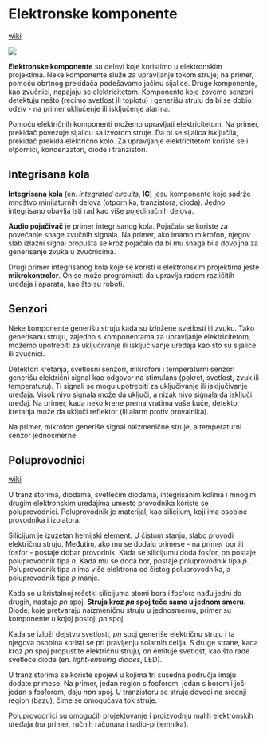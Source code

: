 # Elektronske komponente

[wiki](https://sh.wikipedia.org/wiki/Elektronska_komponenta)

![](https://upload.wikimedia.org/wikipedia/commons/thumb/e/ea/Componentes.JPG/600px-Componentes.JPG)

**Elektronske komponente** su delovi koje koristimo u elektronskim projektima. Neke komponente služe za upravljanje tokom struje; na primer, pomoću obrtnog prekidača podešavamo jačinu sijalice. Druge komponente, kao zvučnici, napajaju se elektricitetom. Komponente koje zovemo senzori detektuju nešto (recimo svetlost ili toplotu) i generišu struju da bi se dobio odziv - na primer uključenje ili isključenje alarma.

Pomoću električnih komponenti možemo upravljati elektricitetom. Na primer, prekidač povezuje sijalicu sa izvorom struje. Da bi se sijalica isključila, prekidač prekida električno kolo. Za upravljanje elektricitetom koriste se i otpornici, kondenzatori, diode i tranzistori.

## Integrisana kola

**Integrisana kola** (en. *integrated circuits*, **IC**) jesu komponente koje sadrže mnoštvo minijaturnih delova (otpornika, tranzistora, dioda). Jedno integrisano obavlja isti rad kao više pojedinačnih delova.

**Audio pojačivač** je primer integrisanog kola. Pojačala se koriste za povećanje snage zvučnih signala. Na primer, ako imamo mikrofon, njegov slab izlazni signal propušta se kroz pojačalo da bi mu snaga bila dovoljna za generisanje zvuka u zvučnicima.

Drugi primer integrisanog kola koje se koristi u elektronskim projektima jeste **mikrokontroler**. On se može programirati da upravlja radom različitih uređaja i aparata, kao što su roboti.

## Senzori

Neke komponente generišu struju kada su izložene svetlosti ili zvuku. Tako generisanu struju, zajedno s komponentama za upravljanje elektricitetom, možemo upotrebiti za uključivanje ili isključivanje uređaja kao što su sijalice ili zvučnici.

Detektori kretanja, svetlosni senzori, mikrofoni i temperaturni senzori generišu električni signal kao odgovor na stimulans (pokret, svetlost, zvuk ili temperaturu). Ti signali se mogu upotrebiti za uključivanje ili isključivanje uređaja. Visok nivo signala može da uključi, a nizak nivo signala da isključi uređaj. Na primer, kada neko krene prema vratima vaše kuće, detektor kretanja može da uključi reflektor (ili alarm protiv provalnika).

Na primer, mikrofon generiše signal naizmenične struje, a temperaturni senzor jednosmerne.

## Poluprovodnici

[wiki](https://sh.wikipedia.org/wiki/Poluprovodnik)

U tranzistorima, diodama, svetlećim diodama, integrisanim kolima i mnogim drugim elektronskim uređajima umesto provodnika koriste se poluprovodnici. Poluprovodnik je materijal, kao silicijum, koji ima osobine provodnika i izolatora.

Silicijum je izuzetan hemijski element. U čistom stanju, slabo provodi električnu struju. Međutim, ako mu se dodaju primese - na primer bor ili fosfor - postaje dobar provodnik. Kada se silicijumu doda fosfor, on postaje poluprovodnik tipa *n*. Kada mu se doda bor, postaje poluprovodnik tipa *p*. Poluprovodnik tipa *n* ima više elektrona od čistog poluprovodnika, a poluprovodnik tipa *p* manje.

Kada se u kristalnoj rešetki silicijuma atomi bora i fosfora nađu jedni do drugih, nastaje *pn* spoj. **Struja kroz *pn* spoj teče samo u jednom smeru.** Diode, koje pretvaraju naizmeničnu struju u jednosmernu, primer su komponente u kojoj postoji *pn* spoj.

Kada se izloži dejstvu svetlosti, *pn* spoj generiše električnu struju i ta njegova osobina koristi se pri pravljenju solarnih ćelija. S druge strane, kada kroz *pn* spoj propustite električnu struju, on emituje svetlost, kao što rade svetleće diode (en. *light-emiuing diodes*, LED).

U tranzistorima se koriste spojevi u kojima tri susedna područja imaju dodate primese. Na primer, jedan region s fosforom, jedan s borom i još jedan s fosforom, daju *npn* spoj. U tranzistoru se struja dovodi na srednji region (bazu), čime se omogućava tok struje.

Poluprovodnici su omogućili projektovanje i proizvodnju malih elektronskih uređaja (na primer, ručnih računara i radio-prijemnika).
